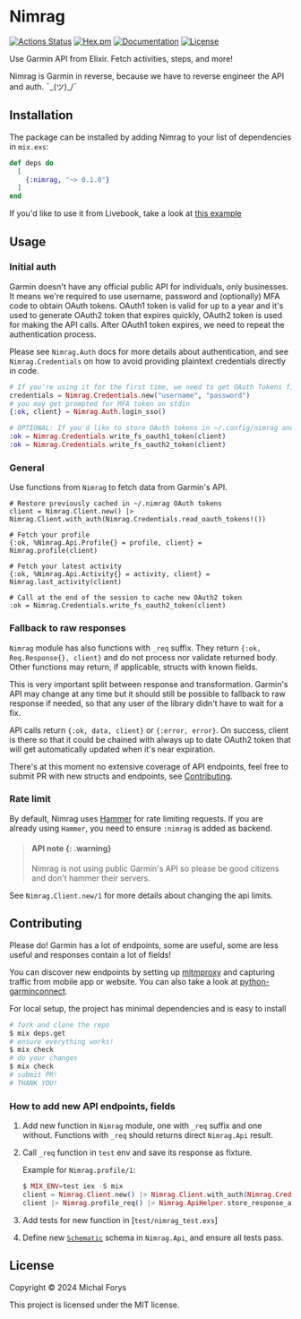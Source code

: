 # Nimrag

[![Actions Status](https://github.com/arathunku/nimrag/actions/workflows/elixir-build-and-test.yml/badge.svg)](https://github.com/arathunku/nimrag/actions/workflows/elixir-build-and-test.yml) 
[![Hex.pm](https://img.shields.io/hexpm/v/nimrag.svg?style=flat)](https://hex.pm/packages/nimrag)
[![Documentation](https://img.shields.io/badge/hex-docs-lightgreen.svg?style=flat)](https://hexdocs.pm/nimrag)
[![License](https://img.shields.io/hexpm/l/nimrag.svg?style=flat)](https://github.com/arathunku/nimrag/blob/main/LICENSE.md)

<!-- @moduledoc -->

Use Garmin API from Elixir. Fetch activities, steps, and more!

Nimrag is Garmin in reverse, because we have to reverse engineer the API and auth. ¯\_(ツ)_/¯

## Installation

The package can be installed by adding Nimrag to your list of dependencies in `mix.exs`:

```elixir
def deps do
  [
    {:nimrag, "~> 0.1.0"}
  ]
end
```

If you'd like to use it from Livebook, take a look at [this example](./examples/basic.livemd)

## Usage

### Initial auth

Garmin doesn't have any official public API for individuals, only businesses.
It means we're required to use username, password and (optionally) MFA code to obtain
OAuth tokens. OAuth1 token is valid for up to a year and it's used to generate
OAuth2 token that expires quickly, OAuth2 token is used for making the API calls. 
After OAuth1 token expires, we need to repeat the authentication process. 

Please see `Nimrag.Auth` docs for more details about authentication, 
and see `Nimrag.Credentials` on how to avoid providing plaintext credentials directly in code. 

```elixir
# If you're using it for the first time, we need to get OAuth Tokens first.
credentials = Nimrag.Credentials.new("username", "password")
# you may get prompted for MFA token on stdin
{:ok, client} = Nimrag.Auth.login_sso()

# OPTIONAL: If you'd like to store OAuth tokens in ~/.config/nimrag and not log in every time
:ok = Nimrag.Credentials.write_fs_oauth1_token(client)
:ok = Nimrag.Credentials.write_fs_oauth2_token(client)
```

### General

Use functions from `Nimrag` to fetch data from Garmin's API.

```
# Restore previously cached in ~/.nimrag OAuth tokens
client = Nimrag.Client.new() |> Nimrag.Client.with_auth(Nimrag.Credentials.read_oauth_tokens!())

# Fetch your profile
{:ok, %Nimrag.Api.Profile{} = profile, client} = Nimrag.profile(client)

# Fetch your latest activity
{:ok, %Nimrag.Api.Activity{} = activity, client} = Nimrag.last_activity(client)

# Call at the end of the session to cache new OAuth2 token
:ok = Nimrag.Credentials.write_fs_oauth2_token(client)
```

### Fallback to raw responses

`Nimrag` module has also functions with `_req` suffix. They return `{:ok, Req.Response{}, client}` and
do not process nor validate returned body. Other functions may return, if applicable,
structs with known fields.

This is very important split between response and transformation. Garmin's API may change
at any time but it should still be possible to fallback to raw response if needed, so that
any user of the library didn't have to wait for a fix.

API calls return `{:ok, data, client}` or `{:error, error}`. On success, client is there
so that it could be chained with always up to date OAuth2 token that will get
automatically updated when it's near expiration.

There's at this moment no extensive coverage of API endpoints, feel free to submit
PR with new structs and endpoints, see [Contributing](#contributing).

### Rate limit 

By default, Nimrag uses [Hammer](https://github.com/ExHammer/hammer) for rate limiting requests.
If you are already using `Hammer`, you need to ensure `:nimrag` is added as backend.

> #### API note {: .warning}
> Nimrag is not using public Garmin's API so please be good citizens and don't hammer their servers.

See `Nimrag.Client.new/1` for more details about changing the api limits.

## Contributing

Please do! Garmin has a lot of endpoints, some are useful, some are less useful and
responses contain a lot of fields!

You can discover new endpoints by setting up [mitmproxy](https://mitmproxy.org/) and capturing
traffic from mobile app or website. You can also take a look at
[python-garminconnect](https://github.com/cyberjunky/python-garminconnect/blob/master/garminconnect/__init__.py).

For local setup, the project has minimal dependencies and is easy to install 

```sh
# fork and clone the repo
$ mix deps.get
# ensure everything works!
$ mix check
# do your changes
$ mix check
# submit PR!
# THANK YOU!
```

### How to add new API endpoints, fields

1. Add new function in `Nimrag` module, one with `_req` suffix and one without.
  Functions with `_req` should returns direct `Nimrag.Api` result.
1. Call `_req` function in `test` env and save its response as fixture.

    Example for `Nimrag.profile/1`:

    ```elixir
    $ MIX_ENV=test iex -S mix
    client = Nimrag.Client.new() |> Nimrag.Client.with_auth(Nimrag.Credentials.read_oauth_tokens!())
    client |> Nimrag.profile_req() |> Nimrag.ApiHelper.store_response_as_test_fixture()
    ```

1. Add tests for new function in [`test/nimrag_test.exs`]
1. Define new [`Schematic`](https://github.com/mhanberg/schematic) schema in `Nimrag.Api`,
  and ensure all tests pass.

## License

Copyright © 2024 Michal Forys

This project is licensed under the MIT license.
